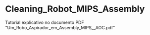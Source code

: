 # Cleaning_Robot_MIPS_Assembly
Tutorial explicativo no documento PDF "Um_Robo_Aspirador_em_Assembly_MIPS__AOC.pdf"
